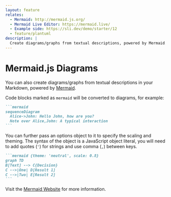 ```yaml
---
layout: feature
relates:
  - Mermaid: http://mermaid.js.org/
  - Mermaid Live Editor: https://mermaid.live/
  - Example side: https://sli.dev/demo/starter/12
  - feature/plantuml
description: |
  Create diagrams/graphs from textual descriptions, powered by Mermaid.
---
```


# Mermaid.js Diagrams

You can also create diagrams/graphs from textual descriptions in your Markdown, powered by [Mermaid](https://mermaid-js.github.io/mermaid).

Code blocks marked as `mermaid` will be converted to diagrams, for example:

````md
```mermaid
sequenceDiagram
  Alice->John: Hello John, how are you?
  Note over Alice,John: A typical interaction
```
````

You can further pass an options object to it to specify the scaling and theming. The syntax of the object is a JavaScript object literal, you will need to add quotes (`'`) for strings and use comma (`,`) between keys.

````md
```mermaid {theme: 'neutral', scale: 0.8}
graph TD
B[Text] --> C{Decision}
C -->|One| D[Result 1]
C -->|Two| E[Result 2]
```
````

Visit the [Mermaid Website](http://mermaid.js.org/) for more information.

